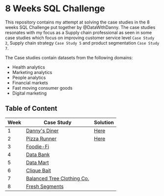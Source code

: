 # 8 Weeks SQL Challenge

This repository contains my attempt at solving the case studies in the 8 weeks SQL Challenge put together by @DataWithDanny. The case studies resonates with my focus as a Supply chain professional as seen in some case studies which focus on improving customer service level `Case Study 2`, Supply chain strategy `Case Study 5` and product segmentation `Case Study 7`.

The Case studies contain datasets from the following domains:
- Health analytics
- Marketing analytics
- People analytics
- Financial markets
- Fast moving consumer goods
- Digital marketing  

## Table of Content

| Week | Case Study | Solution |
|------|------------|----------|
| 1 | [Danny's Diner](https://8weeksqlchallenge.com/case-study-1/)| [Here](https://github.com/rx-precious/8weeksSQLChallenge/blob/1b114335f7f65222ea60047da380b9571fec2696/Case%20Study%20%231%20-%20Danny's%20Diner/README.md) |
| 2 | [Pizza Runner](https://8weeksqlchallenge.com/case-study-2/) | [Here](https://github.com/rx-precious/8weeksSQLChallenge/blob/c369510ceba2498d4b9274aa0ec5a58733ddff4d/Case%20Study%202%20-%20Pizza%20Runner/README.md) |
| 3 | [Foodie-Fi](https://8weeksqlchallenge.com/case-study-3/) | |
| 4 | [Data Bank](https://8weeksqlchallenge.com/case-study-4/) | |
| 5 | [Data Mart](https://8weeksqlchallenge.com/case-study-5/) | |
| 6 | [Clique Bait](https://8weeksqlchallenge.com/case-study-6/) | |
| 7 | [Balanced Tree Clothing Co.](https://8weeksqlchallenge.com/case-study-7/) | |
| 8 | [Fresh Segments](https://8weeksqlchallenge.com/case-study-8/)| |
